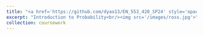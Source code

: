 ```yaml
---
title: "<a href='https://github.com/dyao13/EN_553_420_SP24' style='opacity:1;'>EN.553.420.SP24</a>"
excerpt: "Introduction to Probability<br/><img src='/images/ross.jpg'>"
collection: coursework
---
```

